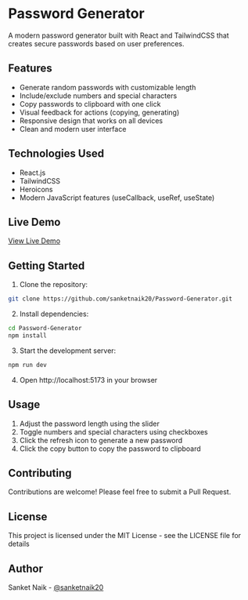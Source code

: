 # Password Generator

A modern password generator built with React and TailwindCSS that creates secure passwords based on user preferences.

## Features

- Generate random passwords with customizable length
- Include/exclude numbers and special characters
- Copy passwords to clipboard with one click
- Visual feedback for actions (copying, generating)
- Responsive design that works on all devices
- Clean and modern user interface

## Technologies Used

- React.js
- TailwindCSS
- Heroicons
- Modern JavaScript features (useCallback, useRef, useState)

## Live Demo

[View Live Demo](https://password-generator-sanket-naiks-projects-75a45bb7.vercel.app/)

## Getting Started

1. Clone the repository:
```bash
git clone https://github.com/sanketnaik20/Password-Generator.git
```

2. Install dependencies:
```bash
cd Password-Generator
npm install
```

3. Start the development server:
```bash
npm run dev
```

4. Open http://localhost:5173 in your browser

## Usage

1. Adjust the password length using the slider
2. Toggle numbers and special characters using checkboxes
3. Click the refresh icon to generate a new password
4. Click the copy button to copy the password to clipboard

## Contributing

Contributions are welcome! Please feel free to submit a Pull Request.

## License

This project is licensed under the MIT License - see the LICENSE file for details

## Author

Sanket Naik - [@sanketnaik20](https://github.com/sanketnaik20)
